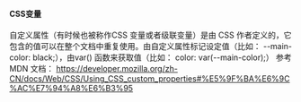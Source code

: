 <!--
 * @Descripttion: 打开koroFileHeader查看配置 进行设置: https://github.com/OBKoro1/koro1FileHeader/wiki/%E9%85%8D%E7%BD%AE
 * @version: April 2021 (version 1.56)
 * @Author: ZhangKe
 * @Date: 2022-06-04 12:17:48
 * @LastEditors: ZhangKe
 * @LastEditTime: 2022-06-04 13:20:57
 * @FilePath: \22_微信小程序\100_CSS变量.md
-->
#### CSS变量
自定义属性（有时候也被称作CSS 变量或者级联变量）是由 CSS 作者定义的，它包含的值可以在整个文档中重复使用。由自定义属性标记设定值（比如： --main-color: black;），由var() 函数来获取值（比如： color: var(--main-color);）
参考 MDN 文档：
https://developer.mozilla.org/zh-CN/docs/Web/CSS/Using_CSS_custom_properties#%E5%9F%BA%E6%9C%AC%E7%94%A8%E6%B3%95